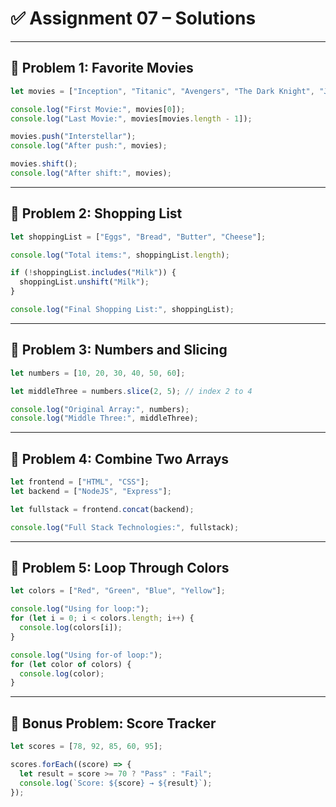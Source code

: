 # ✅ Assignment 07 – **Solutions**

---

## 🔹 Problem 1: Favorite Movies

```javascript
let movies = ["Inception", "Titanic", "Avengers", "The Dark Knight", "Jumanji"];

console.log("First Movie:", movies[0]);
console.log("Last Movie:", movies[movies.length - 1]);

movies.push("Interstellar");
console.log("After push:", movies);

movies.shift();
console.log("After shift:", movies);
```

---

## 🔹 Problem 2: Shopping List

```javascript
let shoppingList = ["Eggs", "Bread", "Butter", "Cheese"];

console.log("Total items:", shoppingList.length);

if (!shoppingList.includes("Milk")) {
  shoppingList.unshift("Milk");
}

console.log("Final Shopping List:", shoppingList);
```

---

## 🔹 Problem 3: Numbers and Slicing

```javascript
let numbers = [10, 20, 30, 40, 50, 60];

let middleThree = numbers.slice(2, 5); // index 2 to 4

console.log("Original Array:", numbers);
console.log("Middle Three:", middleThree);
```

---

## 🔹 Problem 4: Combine Two Arrays

```javascript
let frontend = ["HTML", "CSS"];
let backend = ["NodeJS", "Express"];

let fullstack = frontend.concat(backend);

console.log("Full Stack Technologies:", fullstack);
```

---

## 🔹 Problem 5: Loop Through Colors

```javascript
let colors = ["Red", "Green", "Blue", "Yellow"];

console.log("Using for loop:");
for (let i = 0; i < colors.length; i++) {
  console.log(colors[i]);
}

console.log("Using for-of loop:");
for (let color of colors) {
  console.log(color);
}
```

---

## 🔹 Bonus Problem: Score Tracker

```javascript
let scores = [78, 92, 85, 60, 95];

scores.forEach((score) => {
  let result = score >= 70 ? "Pass" : "Fail";
  console.log(`Score: ${score} → ${result}`);
});
```
